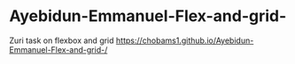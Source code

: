 # Ayebidun-Emmanuel-Flex-and-grid-
Zuri task on flexbox and grid
https://chobams1.github.io/Ayebidun-Emmanuel-Flex-and-grid-/
